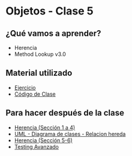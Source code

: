 # Objetos - Clase 5

## ¿Qué vamos a aprender?

* Herencia
* Method Lookup v3.0

## Material utilizado

* [Ejercicio](https://docs.google.com/document/d/1Leq5SpEdGhDdmOlFURd0Ko6ib3lDhjeNNydsuhWCqCs/)
* [Código de Clase](https://github.com/pdep-st/seguimiento/tree/main/seguimiento/2025/objetos/practica/clase5.wlk)

## Para hacer después de la clase

* [Herencia (Sección 1 a 4)](https://docs.google.com/document/d/1KdG7NrKPgPh4bAcyLuDG2G1iWP7Ze2GFs91qzlvDKqI)
* [UML - Diagrama de clases - Relacion hereda](https://docs.google.com/document/d/1eXLlNppAX-7E2M8Xxs0MCckdn4XVEYmeQNaS_E1RqTc/edit#heading=h.6nrwrydyldy9)
* [Herencia (Sección 5-6)](https://docs.google.com/document/d/1KdG7NrKPgPh4bAcyLuDG2G1iWP7Ze2GFs91qzlvDKqI)
* [Testing Avanzado](https://docs.google.com/document/d/1caDE_mlP1QMfzyVpyvh-tKshjAeYLXBkXDYrTX5zFUI)